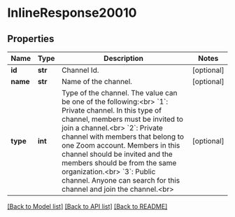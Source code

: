 # InlineResponse20010

## Properties
Name | Type | Description | Notes
------------ | ------------- | ------------- | -------------
**id** | **str** | Channel Id. | [optional] 
**name** | **str** | Name of the channel. | [optional] 
**type** | **int** | Type of the channel. The value can be one of the following:&lt;br&gt; &#x60;1&#x60;: Private channel. In this type of channel, members must be invited to join a channel.&lt;br&gt; &#x60;2&#x60;: Private channel with members that belong to one Zoom account. Members in this channel should be invited and the members should be from the same organization.&lt;br&gt; &#x60;3&#x60;: Public channel. Anyone can search for this channel and join the channel.&lt;br&gt; | [optional] 

[[Back to Model list]](../README.md#documentation-for-models) [[Back to API list]](../README.md#documentation-for-api-endpoints) [[Back to README]](../README.md)

